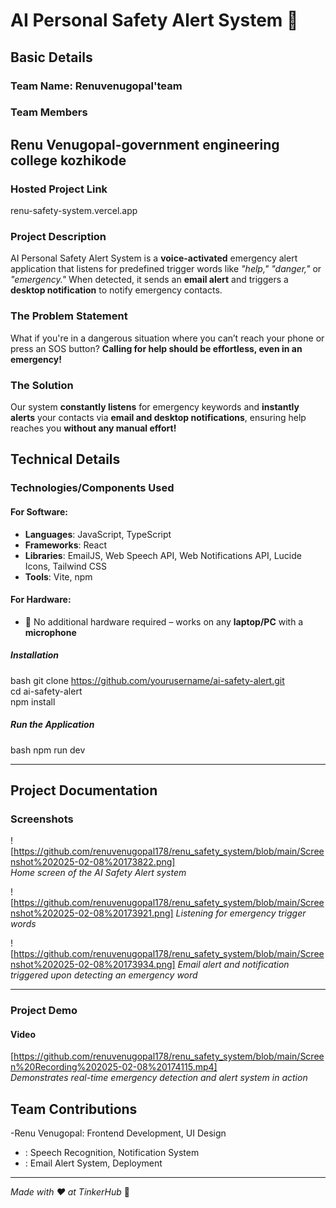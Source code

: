 # **AI Personal Safety Alert System** 🎯  

## **Basic Details**  

### **Team Name**: **Renuvenugopal'team**  

### **Team Members**  
Renu Venugopal-government engineering college kozhikode
-  

### **Hosted Project Link**  
 renu-safety-system.vercel.app

### **Project Description**  
AI Personal Safety Alert System is a **voice-activated** emergency alert application that listens for predefined trigger words like _"help," "danger,"_ or _"emergency."_ When detected, it sends an **email alert** and triggers a **desktop notification** to notify emergency contacts.  

### **The Problem Statement**  
What if you're in a dangerous situation where you can’t reach your phone or press an SOS button? **Calling for help should be effortless, even in an emergency!**  

### **The Solution**  
Our system **constantly listens** for emergency keywords and **instantly alerts** your contacts via **email and desktop notifications**, ensuring help reaches you **without any manual effort!**  

## **Technical Details**  

### **Technologies/Components Used**  

#### **For Software:**  
- **Languages**: JavaScript, TypeScript  
- **Frameworks**: React  
- **Libraries**: EmailJS, Web Speech API, Web Notifications API, Lucide Icons, Tailwind CSS  
- **Tools**: Vite, npm  

#### **For Hardware:**  
- 🚫 No additional hardware required – works on any **laptop/PC** with a **microphone**  

 

##### **Installation**  
bash
git clone https://github.com/yourusername/ai-safety-alert.git  
cd ai-safety-alert  
npm install


##### **Run the Application**  
bash
npm run dev


---

## **Project Documentation**  

### **Screenshots**  
![https://github.com/renuvenugopal178/renu_safety_system/blob/main/Screenshot%202025-02-08%20173822.png]  
*Home screen of the AI Safety Alert system*  

![https://github.com/renuvenugopal178/renu_safety_system/blob/main/Screenshot%202025-02-08%20173921.png]
*Listening for emergency trigger words*  

![https://github.com/renuvenugopal178/renu_safety_system/blob/main/Screenshot%202025-02-08%20173934.png]
*Email alert and notification triggered upon detecting an emergency word*  

---

### **Project Demo**  

#### **Video**  
[https://github.com/renuvenugopal178/renu_safety_system/blob/main/Screen%20Recording%202025-02-08%20174115.mp4]  
*Demonstrates real-time emergency detection and alert system in action*  



## **Team Contributions**  
-Renu Venugopal: Frontend Development, UI Design  
- : Speech Recognition, Notification System  
- : Email Alert System, Deployment  

---

_Made with ❤️ at TinkerHub_ 🚀  
